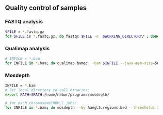 ## Quality control of samples


### FASTQ analysis

```bash
$FILE = *.fastq.gz
for $FILE in *.fastq.gz; do fastqc $FILE -o  $WORKING_DIRECTORY/ ; done
```

### Qualimap analysis

```bash
# INFILE = *.bam
for INFILE in *.bam; do qualimap bamqc  -bam $INFILE --java-mem-size=5G -c -hm 3 -nw 400 -nt 32 -outfile ${newfile}.stats.qualimap -outformat PDF:HTML; done
```

### Mosdepth

```bash
INFILE = *.bam
# Set local directory to call binaries:
export PATH=$PATH:/home/nabor/programs/mosdepth/

# for each chromosomeCHRM_1 jobs:
for INFILE in *.bam; do mosdepth --by AaegL5.regions.bed --thresholds 1,10,20,30  $WORKING_DIRECTORY/${newfile}.depth $INFILE; done
```

